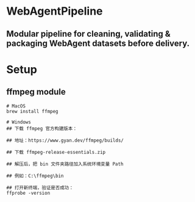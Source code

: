 # WebAgentPipeline
Modular pipeline for cleaning, validating &amp; packaging WebAgent datasets before delivery.
---

# Setup
## ffmpeg module
```commandline
# MacOS
brew install ffmpeg

# Windows
## 下载 ffmpeg 官方构建版本：

## 地址：https://www.gyan.dev/ffmpeg/builds/

## 下载 ffmpeg-release-essentials.zip

## 解压后，把 bin 文件夹路径加入系统环境变量 Path

## 例如：C:\ffmpeg\bin

## 打开新终端，验证是否成功：
ffprobe -version
```